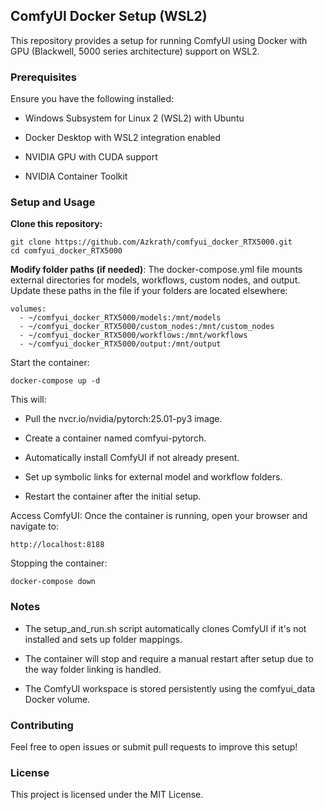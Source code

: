 ## ComfyUI Docker Setup (WSL2) ##

This repository provides a setup for running ComfyUI using Docker with GPU (Blackwell, 5000 series architecture) support on WSL2.

### Prerequisites ###

Ensure you have the following installed:

* Windows Subsystem for Linux 2 (WSL2) with Ubuntu

* Docker Desktop with WSL2 integration enabled

* NVIDIA GPU with CUDA support

* NVIDIA Container Toolkit

### Setup and Usage ###

**Clone this repository:**
```
git clone https://github.com/Azkrath/comfyui_docker_RTX5000.git
cd comfyui_docker_RTX5000
```
**Modify folder paths (if needed)**:
The docker-compose.yml file mounts external directories for models, workflows, custom nodes, and output. Update these paths in the file if your folders are located elsewhere:
```
volumes:
  - ~/comfyui_docker_RTX5000/models:/mnt/models
  - ~/comfyui_docker_RTX5000/custom_nodes:/mnt/custom_nodes
  - ~/comfyui_docker_RTX5000/workflows:/mnt/workflows
  - ~/comfyui_docker_RTX5000/output:/mnt/output
```
Start the container:
```
docker-compose up -d
```
This will:

* Pull the nvcr.io/nvidia/pytorch:25.01-py3 image.

* Create a container named comfyui-pytorch.

* Automatically install ComfyUI if not already present.

* Set up symbolic links for external model and workflow folders.

* Restart the container after the initial setup.

Access ComfyUI:
Once the container is running, open your browser and navigate to:
```
http://localhost:8188
```
Stopping the container:
```
docker-compose down
```
### Notes ###

* The setup_and_run.sh script automatically clones ComfyUI if it's not installed and sets up folder mappings.

* The container will stop and require a manual restart after setup due to the way folder linking is handled.

* The ComfyUI workspace is stored persistently using the comfyui_data Docker volume.

### Contributing ###

Feel free to open issues or submit pull requests to improve this setup!

### License ###

This project is licensed under the MIT License.
